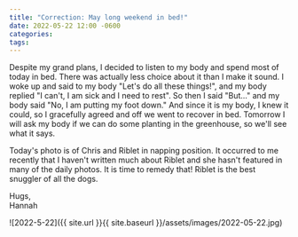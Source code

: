 ```yaml
---
title: "Correction: May long weekend in bed!"
date: 2022-05-22 12:00 -0600
categories:
tags:
---
```


Despite my grand plans, I decided to listen to my body and spend most of today in bed. There was actually less choice about it than I make it sound. I woke up and said to my body "Let's do all these things!", and my body replied "I can't, I am sick and I need to rest". So then I said "But..." and my body said "No, I am putting my foot down." And since it is my body, I knew it could, so I gracefully agreed and off we went to recover in bed. Tomorrow I will ask my body if we can do some planting in the greenhouse, so we'll see what it says.

Today's photo is of Chris and Riblet in napping position. It occurred to me recently that I haven't written much about Riblet and she hasn't featured in many of the daily photos. It is time to remedy that! Riblet is the best snuggler of all the dogs.

Hugs,<br />
Hannah

![2022-5-22]({{ site.url }}{{ site.baseurl }}/assets/images/2022-05-22.jpg)
